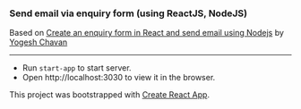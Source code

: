 ### Send email via enquiry form (using ReactJS, NodeJS)

Based on  [Create an enquiry form in React and send email using Nodejs](https://medium.com/swlh/create-an-enquiry-form-in-react-and-send-email-using-nodejs-1c0cd590dce1) by [Yogesh Chavan](https://medium.com/@yogeshchavan)

---

- Run `start-app` to start server.
- Open http://localhost:3030 to view it in the browser.


This project was bootstrapped with [Create React App](https://github.com/facebook/create-react-app).

